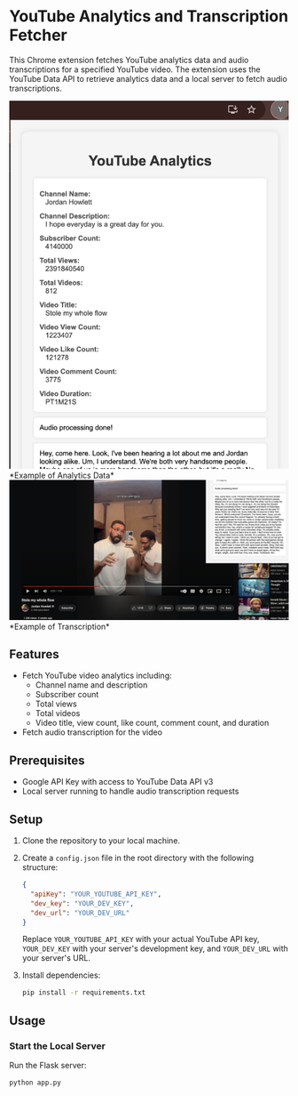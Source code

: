 # YouTube Analytics and Transcription Fetcher

This Chrome extension fetches YouTube analytics data and audio transcriptions for a specified YouTube video. The extension uses the YouTube Data API to retrieve analytics data and a local server to fetch audio transcriptions.

<img src="README_assets/Analytics.png" alt="Analytics" width="600"/>
*Example of Analytics Data*

<img src="README_assets/Transcription.png" alt="Transcription" width="600"/>
*Example of Transcription*

## Features

- Fetch YouTube video analytics including:
  - Channel name and description
  - Subscriber count
  - Total views
  - Total videos
  - Video title, view count, like count, comment count, and duration
- Fetch audio transcription for the video

## Prerequisites

- Google API Key with access to YouTube Data API v3
- Local server running to handle audio transcription requests

## Setup

1. Clone the repository to your local machine.
2. Create a `config.json` file in the root directory with the following structure:

    ```json
    {
      "apiKey": "YOUR_YOUTUBE_API_KEY",
      "dev_key": "YOUR_DEV_KEY",
      "dev_url": "YOUR_DEV_URL"
    }
    ```

    Replace `YOUR_YOUTUBE_API_KEY` with your actual YouTube API key, `YOUR_DEV_KEY` with your server's development key, and `YOUR_DEV_URL` with your server's URL.

3. Install dependencies:

    ```sh
    pip install -r requirements.txt
    ```

## Usage

### Start the Local Server

Run the Flask server:

```sh
python app.py
